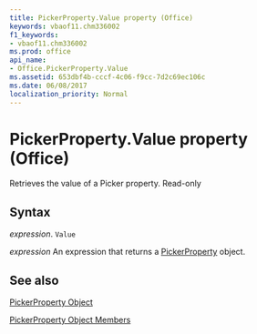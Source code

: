 ```yaml
---
title: PickerProperty.Value property (Office)
keywords: vbaof11.chm336002
f1_keywords:
- vbaof11.chm336002
ms.prod: office
api_name:
- Office.PickerProperty.Value
ms.assetid: 653dbf4b-cccf-4c06-f9cc-7d2c69ec106c
ms.date: 06/08/2017
localization_priority: Normal
---
```



# PickerProperty.Value property (Office)

Retrieves the value of a Picker property. Read-only


## Syntax

_expression_. `Value`

 _expression_ An expression that returns a [PickerProperty](Office.PickerProperty.md) object.


## See also


[PickerProperty Object](Office.PickerProperty.md)



[PickerProperty Object Members](./overview/Library-Reference/pickerproperty-members-office.md)


